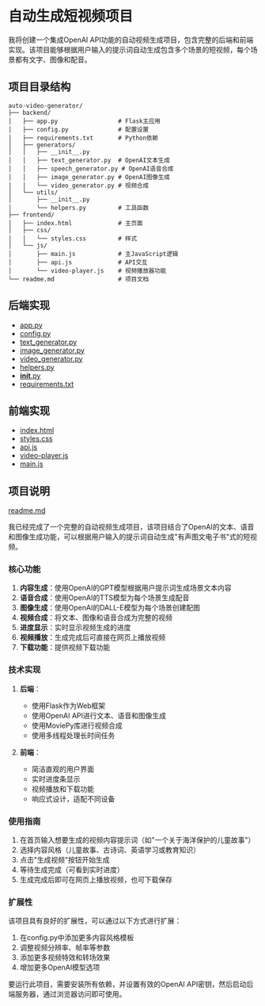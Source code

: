# 自动生成短视频项目

我将创建一个集成OpenAI API功能的自动视频生成项目，包含完整的后端和前端实现。该项目能够根据用户输入的提示词自动生成包含多个场景的短视频，每个场景都有文字、图像和配音。

## 项目目录结构

```
auto-video-generator/
├── backend/
│   ├── app.py                 # Flask主应用
│   ├── config.py              # 配置设置
│   ├── requirements.txt       # Python依赖
│   ├── generators/
│   │   ├── __init__.py
│   │   ├── text_generator.py  # OpenAI文本生成
│   │   ├── speech_generator.py # OpenAI语音合成
│   │   ├── image_generator.py # OpenAI图像生成
│   │   └── video_generator.py # 视频合成
│   └── utils/
│       ├── __init__.py
│       └── helpers.py         # 工具函数
├── frontend/
│   ├── index.html             # 主页面
│   ├── css/
│   │   └── styles.css         # 样式
│   └── js/
│       ├── main.js            # 主JavaScript逻辑
│       ├── api.js             # API交互
│       └── video-player.js    # 视频播放器功能
└── readme.md                  # 项目文档
```

## 后端实现

- [app.py](1-files/app.py)
- [config.py](1-files/config.py)
- [text_generator.py](1-files/text_generator.py)
- [image_generator.py](1-files/image_generator.py)
- [video_generator.py](1-files/video_generator.py)
- [helpers.py](1-files/helpers.py])
- [__init__.py](1-files/__init__.py)
- [requirements.txt](1-files/requirements.txt)

## 前端实现

- [index.html](1-files/index.html)
- [styles.css](1-files/styles.css)
- [api.js](1-files/api.js)
- [video-player.js](1-files/video-player.js)
- [main.js](1-files/main.js])

## 项目说明

[readme.md](1-files/readme.md)

我已经完成了一个完整的自动视频生成项目，该项目结合了OpenAI的文本、语音和图像生成功能，可以根据用户输入的提示词自动生成"有声图文电子书"式的短视频。

### 核心功能

1. **内容生成**：使用OpenAI的GPT模型根据用户提示词生成场景文本内容
2. **语音合成**：使用OpenAI的TTS模型为每个场景生成配音
3. **图像生成**：使用OpenAI的DALL-E模型为每个场景创建配图
4. **视频合成**：将文本、图像和语音合成为完整的视频
5. **进度显示**：实时显示视频生成的进度
6. **视频播放**：生成完成后可直接在网页上播放视频
7. **下载功能**：提供视频下载功能

### 技术实现

1. **后端**：
   - 使用Flask作为Web框架
   - 使用OpenAI API进行文本、语音和图像生成
   - 使用MoviePy库进行视频合成
   - 使用多线程处理长时间任务

2. **前端**：
   - 简洁直观的用户界面
   - 实时进度条显示
   - 视频播放和下载功能
   - 响应式设计，适配不同设备

### 使用指南

1. 在首页输入想要生成的视频内容提示词（如"一个关于海洋保护的儿童故事"）
2. 选择内容风格（儿童故事、古诗词、英语学习或教育知识）
3. 点击"生成视频"按钮开始生成
4. 等待生成完成（可看到实时进度）
5. 生成完成后即可在网页上播放视频，也可下载保存

### 扩展性

该项目具有良好的扩展性，可以通过以下方式进行扩展：

1. 在config.py中添加更多内容风格模板
2. 调整视频分辨率、帧率等参数
3. 添加更多视频特效和转场效果
4. 增加更多OpenAI模型选项

要运行此项目，需要安装所有依赖，并设置有效的OpenAI API密钥，然后启动后端服务器，通过浏览器访问即可使用。